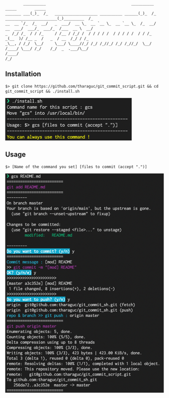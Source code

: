 ```
        __________                                      __________                        _____        _____ 
_______ ___(_)_  /_   ___________________ __________ ______(_)_  /_   _______________________(_)_________  /_
__  __ `/_  /_  __/   _  ___/  __ \_  __ `__ \_  __ `__ \_  /_  __/   __  ___/  ___/_  ___/_  /___  __ \  __/
_  /_/ /_  / / /_     / /__ / /_/ /  / / / / /  / / / / /  / / /_     _(__  )/ /__ _  /   _  / __  /_/ / /_  
_\__, / /_/  \__/     \___/ \____//_/ /_/ /_//_/ /_/ /_//_/  \__/     /____/ \___/ /_/    /_/  _  .___/\__/  
/____/                                                                                         /_/           
```


## Installation
```
$> git clone https://github.com/tharaguc/git_commit_script.git && cd git_commit_script && ./install.sh
```
![install_sample](https://github.com/tharaguc/git_commit_script/blob/image/sample2.png)
## Usage
```
$> [Name of the command you set] [files to commit (accept ".")]
```

![use_sample](https://github.com/tharaguc/git_commit_script/blob/image/sample.png)